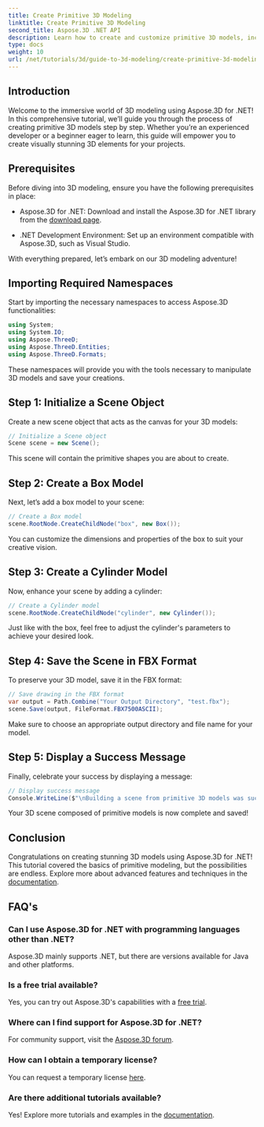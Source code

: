 ```yaml
---
title: Create Primitive 3D Modeling
linktitle: Create Primitive 3D Modeling
second_title: Aspose.3D .NET API
description: Learn how to create and customize primitive 3D models, including boxes and cylinders, and save them in FBX format effortlessly.
type: docs
weight: 10
url: /net/tutorials/3d/guide-to-3d-modeling/create-primitive-3d-modeling/
---
```

## Introduction

Welcome to the immersive world of 3D modeling using Aspose.3D for .NET! In this comprehensive tutorial, we’ll guide you through the process of creating primitive 3D models step by step. Whether you’re an experienced developer or a beginner eager to learn, this guide will empower you to create visually stunning 3D elements for your projects.

## Prerequisites

Before diving into 3D modeling, ensure you have the following prerequisites in place:

- Aspose.3D for .NET: Download and install the Aspose.3D for .NET library from the [download page](https://releases.aspose.com/3d/net/).
  
- .NET Development Environment: Set up an environment compatible with Aspose.3D, such as Visual Studio.

With everything prepared, let’s embark on our 3D modeling adventure!

## Importing Required Namespaces

Start by importing the necessary namespaces to access Aspose.3D functionalities:

```csharp
using System;
using System.IO;
using Aspose.ThreeD;
using Aspose.ThreeD.Entities;
using Aspose.ThreeD.Formats;
```

These namespaces will provide you with the tools necessary to manipulate 3D models and save your creations.

## Step 1: Initialize a Scene Object

Create a new scene object that acts as the canvas for your 3D models:

```csharp
// Initialize a Scene object
Scene scene = new Scene();
```

This scene will contain the primitive shapes you are about to create.

## Step 2: Create a Box Model

Next, let’s add a box model to your scene:

```csharp
// Create a Box model
scene.RootNode.CreateChildNode("box", new Box());
```

You can customize the dimensions and properties of the box to suit your creative vision.

## Step 3: Create a Cylinder Model

Now, enhance your scene by adding a cylinder:

```csharp
// Create a Cylinder model
scene.RootNode.CreateChildNode("cylinder", new Cylinder());
```

Just like with the box, feel free to adjust the cylinder's parameters to achieve your desired look.

## Step 4: Save the Scene in FBX Format

To preserve your 3D model, save it in the FBX format:

```csharp
// Save drawing in the FBX format
var output = Path.Combine("Your Output Directory", "test.fbx");
scene.Save(output, FileFormat.FBX7500ASCII);
```

Make sure to choose an appropriate output directory and file name for your model.

## Step 5: Display a Success Message

Finally, celebrate your success by displaying a message:

```csharp
// Display success message
Console.WriteLine($"\nBuilding a scene from primitive 3D models was successful.\nFile saved at {output}");
```

Your 3D scene composed of primitive models is now complete and saved!

## Conclusion

Congratulations on creating stunning 3D models using Aspose.3D for .NET! This tutorial covered the basics of primitive modeling, but the possibilities are endless. Explore more about advanced features and techniques in the [documentation](https://reference.aspose.com/3d/net/).

## FAQ's

### Can I use Aspose.3D for .NET with programming languages other than .NET?

Aspose.3D mainly supports .NET, but there are versions available for Java and other platforms.

### Is a free trial available?

Yes, you can try out Aspose.3D's capabilities with a [free trial](https://releases.aspose.com/).

### Where can I find support for Aspose.3D for .NET?

For community support, visit the [Aspose.3D forum](https://forum.aspose.com/c/3d/18).

### How can I obtain a temporary license?

You can request a temporary license [here](https://purchase.aspose.com/temporary-license/).

### Are there additional tutorials available?

Yes! Explore more tutorials and examples in the [documentation](https://reference.aspose.com/3d/net/).
